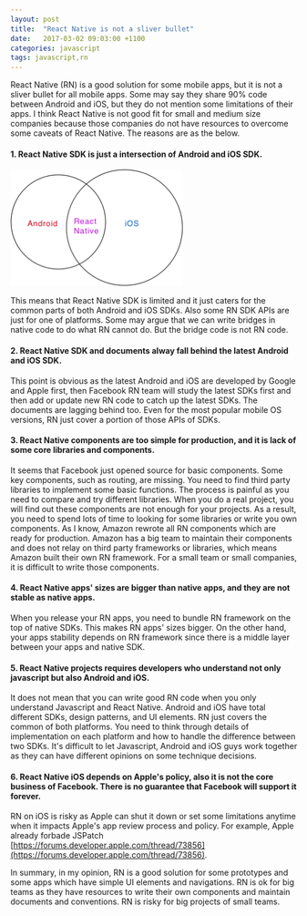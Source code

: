 ```yaml
---
layout: post
title:  "React Native is not a sliver bullet"
date:   2017-03-02 09:03:00 +1100
categories: javascript
tags: javascript,rn
---
```


React Native (RN) is a good solution for some mobile apps, but it is not a sliver bullet for all mobile apps. Some may say they share 90% code between Android and iOS, but they do not mention some limitations of their apps. I think React Native is not good fit for small and medium size companies because those companies do not have resources to overcome some caveats of React Native. The reasons are as the below.

#### 1. React Native SDK is just a intersection of Android and iOS SDK.
<img src="/images/ios/rn1.png" alt="Drawing" style="width: 303px;height: 205px"/>

This means that React Native SDK is limited and it just caters for the common parts of both Android and iOS SDKs. Also some RN SDK APIs are just for one of platforms. Some may argue that we can write bridges in native code to do what RN cannot do. But the bridge code is not RN code.

#### 2. React Native SDK and documents alway fall behind the latest Android and iOS SDK.

This point is obvious as the latest Android and iOS are developed by Google and Apple first, then Facebook RN team will study the latest SDKs first and then add or update new RN code to catch up the latest SDKs. The documents are lagging behind too. Even for the most popular mobile OS versions, RN just cover a portion of those APIs of SDKs.

#### 3. React Native components are too simple for production, and it is lack of some core libraries and components.

It seems that Facebook just opened source for basic components. Some key components, such as routing, are missing. You need to find third party libraries to implement some basic functions. The process is painful as you need to compare and try different libraries. When you do a real project, you will find out these components are not enough for your projects. As a result, you need to spend lots of time to looking for some libraries or write you own components. As I know, Amazon rewrote all RN components which are ready for production. Amazon has a big team to maintain their components and does not relay on third party frameworks or libraries, which means Amazon built their own RN framework. For a small team or small companies, it is difficult to write those components.

#### 4. React Native apps' sizes are bigger than native apps, and they are not stable as native apps.

When you release your RN apps, you need to bundle RN framework on the top of native SDKs.
This makes RN apps' sizes bigger. On the other hand, your apps stability depends on RN framework since there is a middle layer between your apps and native SDK.

#### 5. React Native projects requires developers who understand not only javascript but also Android and iOS.

It does not mean that you can write good RN code when you only understand Javascript and React Native. Android and iOS have total different SDKs, design patterns, and UI elements. RN just covers the common of both platforms. You need to think through details of implementation on each platform and how to handle the difference between two SDKs. It's difficult to let Javascript, Android and iOS guys work together as they can have different opinions on some technique decisions.  

#### 6. React Native iOS depends on Apple's policy, also it is not the core business of Facebook. There is no guarantee that Facebook will support it forever.

RN on iOS is risky as Apple can shut it down or set some limitations anytime when it impacts Apple's app review process and policy. For example, Apple already forbade JSPatch [https://forums.developer.apple.com/thread/73856](https://forums.developer.apple.com/thread/73856).


In summary, in my opinion, RN is a good solution for some prototypes and some apps which have simple UI elements and navigations. RN is ok for big teams as they have resources to write their own components and maintain documents and conventions. RN is risky for big projects of small teams.

